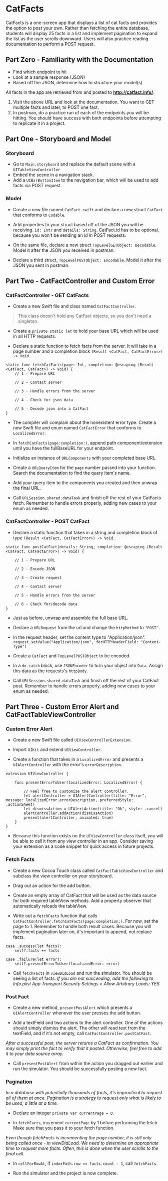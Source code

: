 #  CatFacts

CatFacts is a one-screen app that displays a list of cat facts and provides the option to post your own.
Rather than fetching the entire database, students will display 25 facts in a list and implement pagination to expand the list as the user scrolls downward.
Users will also practice reading documentation to perform a POST request.

## Part Zero - Familiarity with the Documentation

* Find which endpoint to hit
* Look at a sample response (JSON)
* Based off the JSON, determine how to structure your model(s)

All facts in the app are retrieved from and posted to **http://catfact.info/**.

1. Visit the above URL and look at the documentation. You want to GET multiple facts and later, to POST one fact.
2. In postman, do a practice run of each of the endpoints you will be hitting. You should have success with both endpoints before attempting to replicate it in a project.

## Part One - Storyboard and Model

### Storyboard

* Go to `Main.storyboard` and replace the default scene with a `UITableViewController`
* Embed the scene in a navigation stack.
* Add a `UIBarButtonItem` to the navigation bar, which will be used to add facts via POST request.

### Model

* Create a new file named `CatFact.swift` and declare a new struct `CatFact` that conforms to `Codable`.

* Add properties to your struct based off of the JSON you will be receiving. `id: Int?` and `details: String`. CatFact.id has to be optional, because you won't be sending an id in POST requests.

* On the same file, declare a new struct `TopLevelGETObject: Decodable`. Model it after the JSON you received in postman.

* Declare a third struct, `TopLevelPOSTObject: Encodable`. Model it after the JSON you sent in postman.

## Part Two - CatFactController and Custom Error

### CatFactController - GET CatFacts

* Create a new Swift file and class named `CatFactController`.

> This class doesn't hold any CatFact objects, so you don't need a singleton.

* Create a `private static let` to hold your base URL which will be used in all HTTP requests.

* Declare a static function to fetch facts from the server. It will take in a page number and a completion block `(Result <CatFact, CatFactError>) -> Void`
```
static func fetchCatFacts(page: Int, completion: @escaping (Result <CatFact, CatFact>) -> Void) {
    // 1 - Prepare URL
    
    // 2 - Contact server
    
    // 3 - Handle errors from the server
    
    // 4 - Check for json data
    
    // 5 - Decode json into a CatFact
}
```
* The compiler will complain about the nonexistent error type. Create a new Swift file and enum named `CatFactError` that conforms to `LocalizedError`.

* In `fetchCatFacts(page:completion:)`, append path component/extension until you have the fullBaseURL for your endpoint.

* Initialize an instance of `URLComponents` with your completed base URL.

* Create a `URLQueryItem` for the `page` number passed into your function. Search the documentation to find the query item's name. 

* Add your query item to the components you created and then unwrap the final URL.

* Call `URLSession.shared.dataTask` and finish off the rest of your CatFacts fetch. Remember to handle errors properly, adding new cases to your enum as needed.

### CatFactController - POST CatFact

* Declare a static function that takes in a string and completion block of type `(Result <CatFact, CatFactError>) -> Void`.
```
static func postCatFact(details: String, completion: @escaping (Result <CatFact, CatFactError>) -> Void) {

    // 1 - Prepare URL
    
    // 2 - Encode JSON
    
    // 3 - Create request
    
    // 4 - Contact server
    
    // 5 - Handle errors from the server
    
    // 6 - Check for/decode data
}
```

* Just as before, unwrap and assemble the full base URL.

* Declare a `URLRequest` from the url and change the `httpMethod` to `"POST"`.

* In the request header, set the content type to "Application/json". `request.setValue("Application/json", forHTTPHeaderField: "Content-Type")`

* Create a `CatFact` and `TopLevelPOSTObject` to be encoded.

* In a `do-catch` block, use `JSONEncoder` to turn your object into `Data`. Assign this data as the requests's `httpBody`.

* Call `URLSession.shared.dataTask` and finish off the rest of your CatFact post. Remember to handle errors properly, adding new cases to your enum as needed.

## Part Three - Custom Error Alert and CatFactTableViewController

### Custom Error Alert

* Create a new Swift file called `UIViewControllerExtension`.

* Import `UIKit` and extend `UIViewController`.

* Create a function that takes in a `LocalizedError` and presents a `UIAlertController` with the error's `errorDescription`.

```
extension UIViewController {
    
    func presentErrorToUser(localizedError: LocalizedError) {
        
        // Feel free to customize the alert controller.
        let alertController = UIAlertController(title: "Error", message: localizedError.errorDescription, preferredStyle: .actionSheet)
        let dismissAction = UIAlertAction(title: "Ok", style: .cancel)
        alertController.addAction(dismissAction)
        present(alertController, animated: true)
    }
}
```

* Because this function exists on the `UIViewController` class itself, you will be able to call it from any view controller in an app. Consider saving your extension as a code snippet for quick access in future projects.

### Fetch Facts

* Create a new Cocoa Touch class called `CatFactTableViewController` and subclass the view controller on your storyboard.

* Drag out an action for the add button.

* Create an empty array of CatFact that will be used as the data source for both required tableView methods. Add a property observer that automatically reloads the tableView.

* Write out a `fetchFacts` function that calls `CatFactController.fetchCatFacts(page:completion:)`. For now, set the page to 1.
Remember to handle both result cases. Because you will implement pagination later on, it's important to append, not replace facts.
```
case .success(let facts):
    self?.facts += facts
                   
case .failure(let error):
    self?.presentErrorToUser(localizedError: error)
```

* Call `fetchFacts` in `viewDidLoad` and run the simulator. You should be seeing a list of facts.
*If you are not succeeding, add the following to Info.plist*
*App Transport Security Settings > Allow Arbitrary Loads: YES*

### Post Fact

* Create a new method, `presentPostAlert` which presents a `UIAlertController` whenever the user presses the add button.

* Add a textField and two actions to the alert controller. One of the actions should simply dismiss the alert. The other will read text from the textField, and if it's not empty, call `CatFactController.postCatFact`.

*After a successful post, the server returns a CatFact as confirmation. You may simply print the fact to verify that it posted. Otherwise, feel free to add it to your data source array.*

* Call `presentPostAlert` from within the action you dragged out earlier and run the simulator. You should be successfully posting a new fact.

### Pagination

*In a database with potentially thousands of facts, it's impractical to request all of them at once. Pagination is a strategy to request only what is likely to be used, a little at a time.*

* Declare an integer `private var currentPage = 0`.

* In `fetchFacts`, increment `currentPage` by 1 before performing the fetch. Make sure that you pass it to your fetch function.

*Even though fetchFacts is incrementing the page number, it is still only being called once - in viewDidLoad. We need to determine an appropriate time to request more facts. Often, this is done when the user scrolls to the final cell.*

* In `cellForRowAt`, if `indexPath.row == facts.count - 1`, call `fetchFacts`.

* Run the simulator and the project is now complete.